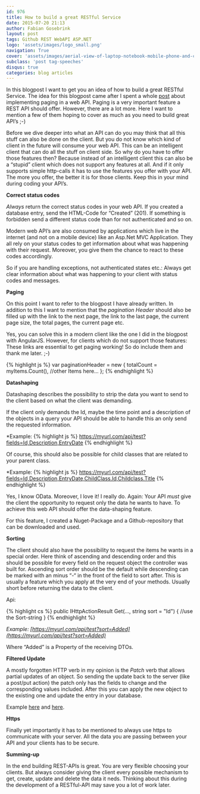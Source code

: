 ```yaml
---
id: 976
title: How to build a great RESTful Service
date: 2015-07-20 21:13
author: Fabian Gosebrink
layout: post
tags: Github REST WebAPI ASP.NET
logo: 'assets/images/logo_small.png'
navigation: True
cover: 'assets/images/aerial-view-of-laptop-notebook-mobile-phone-and-coffee-cup-on-wooden-table.jpg'
subclass: 'post tag-speeches'
disqus: true
categories: blog articles
---
```


In this blogpost I want to get you an idea of how to build a great RESTful Service. The idea for this blogpost came after I spent a whole [post](http://blog.noser.com/implementieren-von-paging-in-einer-asp-net-webapi-mitangularjs/) about implementing paging in a web API. Paging is a very important feature a REST API should offer. However, there are a lot more. Here I want to mention a few of them hoping to cover as much as you need to build great API’s ;-)

Before we dive deeper into what an API can do you may think that all this stuff can also be done on the client. But you do not know which kind of client in the future will consume your web API. This can be an intelligent client that can do all the stuff on client side. So why do you have to offer those features then? Because instead of an intelligent client this can also be a “stupid” client which does not support any features at all. And if it only supports simple http-calls it has to use the features you offer with your API. The more you offer, the better it is for those clients. Keep this in your mind during coding your API’s.

**Correct status codes**

*Always* return the correct status codes in your web API. If you created a database entry, send the HTML-Code for “Created” (201). If something is forbidden send a different status code than for not authenticated and so on.

Modern web API’s are also consumed by applications which live in the internet (and not on a mobile device) like an Asp.Net MVC Application. They all rely on your status codes to get information about what was happening with their request. Moreover, you give them the chance to react to these codes accordingly.

So if you are handling exceptions, not authenticated states etc.: Always get clear information about what was happening to your client with status codes and messages.

**Paging**

On this point I want to refer to the blogpost I have already written. In addition to this I want to mention that the *pagination Header* should also be filled up with the link to the next page, the link to the last page, the current page size, the total pages, the current page etc.

Yes, you can solve this in a modern client like the one I did in the blogpost with AngularJS. However, for clients which do not support those features: These links are essential to get paging working! So do include them and thank me later. ;-)


{% highlight js %}
var paginationHeader = new
{
totalCount = myItems.Count(),
//other Items here…
};
{% endhighlight %}

**Datashaping**

Datashaping describes the possibility to strip the data you want to send to the client based on what the client was demanding.

If the client only demands the Id, maybe the time point and a description of the objects in a query your API should be able to handle this an only send the requested information.

*Example: 
{% highlight js %}
https://myurl.com/api/test?fields=Id,Description,EntryDate
{% endhighlight %}

Of course, this should also be possible for child classes that are related to your parent class.

*Example: 
{% highlight js %}
https://myurl.com/api/test?fields=Id,Description,EntryDate,ChildClass.Id,Childclass.Title
{% endhighlight %}

Yes, I know OData. Moreover, I love it! I really do. Again: Your API *must* give the client the opportunity to request only the data he wants to have. To achieve this web API should offer the data-shaping feature.

For this feature, I created a Nuget-Package and a Github-repository that can be downloaded and used.

**Sorting**

The client should also have the possibility to request the items he wants in a special order. Here think of ascending and descending order and this should be possible for every field on the request object the controller was built for. Ascending sort order should be the default while descending can be marked with an minus “-“ in the front of the field to sort after. This is usually a feature which you apply at the very end of your methods. Usually short before returning the data to the client.

Api:

{% highlight cs %}
public IHttpActionResult Get(…, string sort = "Id")
{
    //use the Sort-string
}
{% endhighlight %}

*Example: [https://myurl.com/api/test?sort=Added](https://myurl.com/api/test?sort=Added)*

Where “Added” is a Property of the receiving DTOs.

**Filtered Update**

A mostly forgotten HTTP verb in my opinion is the *Patch* verb that allows partial updates of an object. So sending the update back to the server (like a post/put action) the patch only has the fields to change and the corresponding values included. After this you can apply the new object to the existing one and update the entry in your database.

Example [here](http://aspnet.codeplex.com/sourcecontrol/latest#Samples/WebApi/DeltaJsonDeserialization/DeltaJsonDeserialization.Server/Controllers/PatchController.cs) and [here](http://www.asp.net/web-api/overview/odata-support-in-aspnet-web-api/odata-v4/create-an-odata-v4-endpoint).

**Https**

Finally yet importantly it has to be mentioned to always use https to communicate with your server. All the data you are passing between your API and your clients has to be secure.

**Summing-up**

In the end building REST-APIs is great. You are very flexible choosing your clients. But always consider giving the client every possible mechanism to get, create, update and delete the data it neds. Thinking about this during the development of a RESTful-API may save you a lot of work later.

